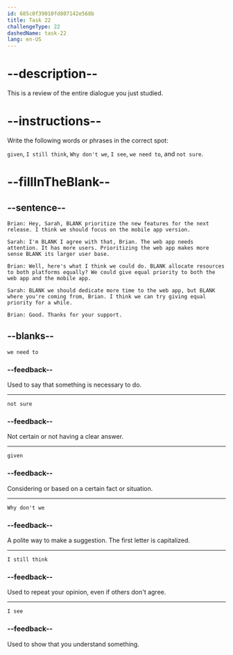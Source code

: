```yaml
---
id: 685c0f39010fd807142e568b
title: Task 22
challengeType: 22
dashedName: task-22
lang: en-US
---
```


<!-- REVIEW -->

# --description--

This is a review of the entire dialogue you just studied.

# --instructions--

Write the following words or phrases in the correct spot:

`given`, `I still think`, `Why don't we`, `I see`, `we need to`, and `not sure`.

# --fillInTheBlank--

## --sentence--

`Brian: Hey, Sarah, BLANK prioritize the new features for the next release. I think we should focus on the mobile app version.`

`Sarah: I'm BLANK I agree with that, Brian. The web app needs attention. It has more users. Prioritizing the web app makes more sense BLANK its larger user base.`

`Brian: Well, here's what I think we could do. BLANK allocate resources to both platforms equally? We could give equal priority to both the web app and the mobile app.`

`Sarah: BLANK we should dedicate more time to the web app, but BLANK where you're coming from, Brian. I think we can try giving equal priority for a while.`

`Brian: Good. Thanks for your support.`

## --blanks--

`we need to`

### --feedback--

Used to say that something is necessary to do.

---

`not sure`

### --feedback--

Not certain or not having a clear answer.

---

`given`

### --feedback--

Considering or based on a certain fact or situation.

---

`Why don't we`

### --feedback--

A polite way to make a suggestion. The first letter is capitalized.

---

`I still think`

### --feedback--

Used to repeat your opinion, even if others don't agree.

---

`I see`

### --feedback--

Used to show that you understand something.
